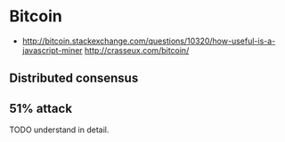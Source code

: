 # Bitcoin

-   <http://bitcoin.stackexchange.com/questions/10320/how-useful-is-a-javascript-miner> <http://crasseux.com/bitcoin/>

## Distributed consensus

## 51% attack

TODO understand in detail.
